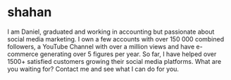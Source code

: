 # shahan
I am Daniel, graduated and working in accounting but passionate about social media marketing. I own a few accounts with over 150 000 combined followers, a YouTube Channel with over a million views and have e-commerce generating over 5 figures per year. So far, I have helped over 1500+ satisfied customers growing their social media platforms. What are you waiting for? Contact me and see what I can do for you. 
